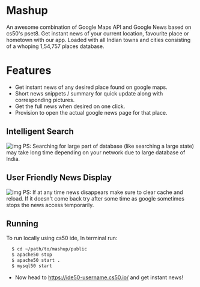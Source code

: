 # Mashup
An awesome combination of Google Maps API and Google News based on cs50's pset8.
Get instant news of your current location, favourite place or hometown with our app.
Loaded with all Indian towns and cities consisting of a whoping 1,54,757 places database.

# Features
* Get instant news of any desired place found on google maps.
* Short news snippets / summary for quick update along with corresponding pictures.
* Get the full news when desired on one click.
* Provision to open the actual google news page for that place.

## Intelligent Search
![img](public/img/MashupSearch.gif)
PS: Searching for large part of database (like searching a large state) may take long time
    depending on your network due to large database of India.

## User Friendly News Display
![img](public/img/MashupNews.gif)
PS: If at any time news disappears make sure to clear cache and reload. If it doesn't come back
    try after some time as google sometimes stops the news access temporarily.
    
## Running
To run locally using cs50 ide,
      In terminal run:
```sh
  $ cd ~/path/to/mashup/public
  $ apache50 stop
  $ apache50 start .
  $ mysql50 start
  ```
 - Now head to https://ide50-username.cs50.io/ and get instant news! 

